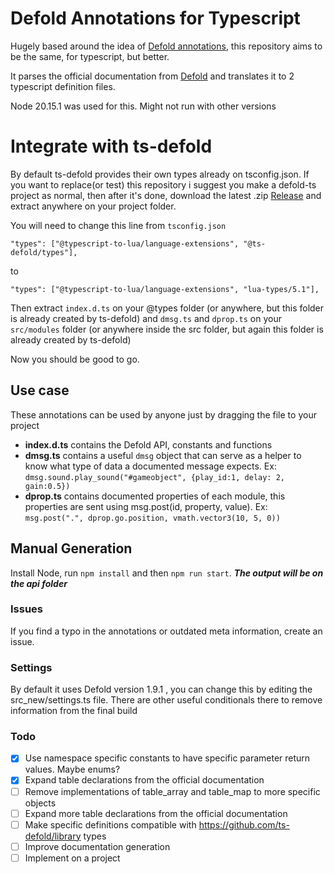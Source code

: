 # Defold Annotations for Typescript

Hugely based around the idea of [Defold annotations](https://github.com/astrochili/defold-annotations/), this repository aims to be the same, for typescript, but better.

It parses the official documentation from [Defold](https://defold.com) and translates it to 2 typescript definition files.

Node 20.15.1 was used for this. Might not run with other versions

# Integrate with ts-defold

By default ts-defold provides their own types already on tsconfig.json. If you want to replace(or test) this repository i suggest you make a defold-ts project as normal, then after it's done, download the latest .zip [Release](https://github.com/elMuso/defold-annotations-typescript/releases) and extract anywhere on your project folder.

You will need to change this line from `tsconfig.json`

`"types": ["@typescript-to-lua/language-extensions", "@ts-defold/types"],`

to

`"types": ["@typescript-to-lua/language-extensions", "lua-types/5.1"],`

Then extract `index.d.ts` on your @types folder (or anywhere, but this folder is already created by ts-defold) and `dmsg.ts` and `dprop.ts` on your `src/modules` folder (or anywhere inside the src folder, but again this folder is already created by ts-defold) 

Now you should be good to go.

## Use case

These annotations can be used by anyone just by dragging the file to your project

-   **index.d.ts** contains the Defold API, constants and functions
-   **dmsg.ts** contains a useful `dmsg` object that can serve as a helper to know what type of data a documented message expects. Ex: `dmsg.sound.play_sound("#gameobject", {play_id:1, delay: 2, gain:0.5})`
-   **dprop.ts** contains documented properties of each module, this properties are sent using msg.post(id, property, value). Ex: `msg.post(".", dprop.go.position, vmath.vector3(10, 5, 0))`

## Manual Generation

Install Node, run `npm install` and then `npm run start`. **_The output will be on the api folder_**

### Issues

If you find a typo in the annotations or outdated meta information, create an issue.

### Settings

By default it uses Defold version 1.9.1 , you can change this by editing the src_new/settings.ts file. There are other useful conditionals there to remove information from the final build

### Todo

-   [x] Use namespace specific constants to have specific parameter return values. Maybe enums?
-   [x] Expand table declarations from the official documentation
-   [ ] Remove implementations of table_array and table_map to more specific objects
-   [ ] Expand more table declarations from the official documentation
-   [ ] Make specific definitions compatible with https://github.com/ts-defold/library types
-   [ ] Improve documentation generation
-   [ ] Implement on a project
